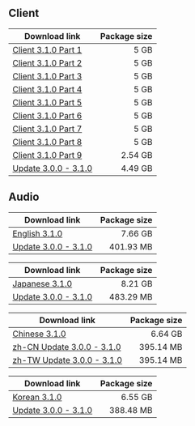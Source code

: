 ## Client

| Download link | Package size |
| ------------- | ------------:|
| [Client 3.1.0 Part 1](https://autopatchos.starrails.com/client/download/20250213222029_yggGSkDyveoATToc/PC/download/StarRail_3.1.0.7z.001) | 5 GB |
| [Client 3.1.0 Part 2](https://autopatchos.starrails.com/client/download/20250213222029_yggGSkDyveoATToc/PC/download/StarRail_3.1.0.7z.002) | 5 GB |
| [Client 3.1.0 Part 3](https://autopatchos.starrails.com/client/download/20250213222029_yggGSkDyveoATToc/PC/download/StarRail_3.1.0.7z.003) | 5 GB |
| [Client 3.1.0 Part 4](https://autopatchos.starrails.com/client/download/20250213222029_yggGSkDyveoATToc/PC/download/StarRail_3.1.0.7z.004) | 5 GB |
| [Client 3.1.0 Part 5](https://autopatchos.starrails.com/client/download/20250213222029_yggGSkDyveoATToc/PC/download/StarRail_3.1.0.7z.005) | 5 GB |
| [Client 3.1.0 Part 6](https://autopatchos.starrails.com/client/download/20250213222029_yggGSkDyveoATToc/PC/download/StarRail_3.1.0.7z.006) | 5 GB |
| [Client 3.1.0 Part 7](https://autopatchos.starrails.com/client/download/20250213222029_yggGSkDyveoATToc/PC/download/StarRail_3.1.0.7z.007) | 5 GB |
| [Client 3.1.0 Part 8](https://autopatchos.starrails.com/client/download/20250213222029_yggGSkDyveoATToc/PC/download/StarRail_3.1.0.7z.008) | 5 GB |
| [Client 3.1.0 Part 9](https://autopatchos.starrails.com/client/download/20250213222029_yggGSkDyveoATToc/PC/download/StarRail_3.1.0.7z.009) | 2.54 GB |
| [Update 3.0.0 - 3.1.0](https://autopatchos.starrails.com/client/diff/hkrpg_global/game_3.0.0_3.1.0_hdiff_vOGoBfmLkQqLetkq.7z) | 4.49 GB |


## Audio

| Download link | Package size |
| ------------- | ------------:|
| [English 3.1.0](https://autopatchos.starrails.com/client/download/20250213222029_yggGSkDyveoATToc/PC/English.7z) | 7.66 GB |
| [Update 3.0.0 - 3.1.0](https://autopatchos.starrails.com/client/diff/hkrpg_global/audio_en-us_3.0.0_3.1.0_hdiff_bPvQrSmZRyklzAfl.7z) | 401.93 MB |

| Download link | Package size |
| ------------- | ------------:|
| [Japanese 3.1.0](https://autopatchos.starrails.com/client/download/20250213222029_yggGSkDyveoATToc/PC/Japanese.7z) | 8.21 GB |
| [Update 3.0.0 - 3.1.0](https://autopatchos.starrails.com/client/diff/hkrpg_global/audio_ja-jp_3.0.0_3.1.0_hdiff_OuUvtMAowfVEdcHs.7z) | 483.29 MB |

| Download link | Package size |
| ------------- | ------------:|
| [Chinese 3.1.0](https://autopatchos.starrails.com/client/download/20250213222029_yggGSkDyveoATToc/PC/Chinese.7z) | 6.64 GB |
| [zh-CN Update 3.0.0 - 3.1.0](https://autopatchos.starrails.com/client/diff/hkrpg_global/audio_zh-cn_3.0.0_3.1.0_hdiff_baldQMUdYiGMiedk.7z) | 395.14 MB |
| [zh-TW Update 3.0.0 - 3.1.0](https://autopatchos.starrails.com/client/diff/hkrpg_global/audio_zh-tw_3.0.0_3.1.0_hdiff_tgNpPimpMkBkaeWo.7z) | 395.14 MB |

| Download link | Package size |
| ------------- | ------------:|
| [Korean 3.1.0](https://autopatchos.starrails.com/client/download/20250213222029_yggGSkDyveoATToc/PC/Korean.7z) | 6.55 GB |
| [Update 3.0.0 - 3.1.0](https://autopatchos.starrails.com/client/diff/hkrpg_global/audio_ko-kr_3.0.0_3.1.0_hdiff_OFXvoXHAovOnGjiH.7z) | 388.48 MB |

